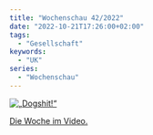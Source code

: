 ```yaml
---
title: "Wochenschau 42/2022"
date: "2022-10-21T17:26:00+02:00"
tags:
  - "Gesellschaft"
keywords:
  - "UK"
series:
  - "Wochenschau"
---
```


[![„Dogshit!“](/images/jonathanpie.jpg)](https://youtu.be/aIh7XJVxCAY)

[Die Woche im Video.](https://youtu.be/aIh7XJVxCAY)
